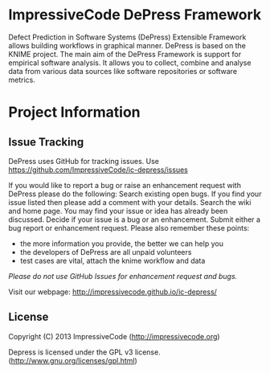 ImpressiveCode DePress Framework
===================
Defect Prediction in Software Systems (DePress) Extensible Framework  allows building workflows in graphical manner. DePress is based on the KNIME project. The main aim of the DePress Framework is support for empirical software analysis. It allows you to collect, combine and analyse data from various data sources like software repositories or software metrics.

# Project Information

## Issue Tracking
DePress uses GitHub for tracking issues. Use https://github.com/ImpressiveCode/ic-depress/issues

If you would like to report a bug or raise an enhancement request with DePress please do the following:
Search existing open bugs. If you find your issue listed then please add a comment with your details.
Search the wiki and home page. You may find your issue or idea has already been discussed.
Decide if your issue is a bug or an enhancement.
Submit either a bug report or enhancement request.
Please also remember these points:
 - the more information you provide, the better we can help you
 - the developers of DePress are all unpaid volunteers
 - test cases are vital, attach the knime workflow and data


*Please do not use GitHub Issues for enhancement request and bugs.*

Visit our webpage: http://impressivecode.github.io/ic-depress/

## License
Copyright (C) 2013 ImpressiveCode (http://impressivecode.org)

Depress is licensed under the GPL v3 license. (http://www.gnu.org/licenses/gpl.html)
